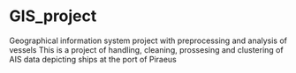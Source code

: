 # GIS_project
Geographical information system project with preprocessing and analysis of vessels 
This is a project of handling, cleaning, prossesing and clustering of AIS data depicting ships at the port of Piraeus  
